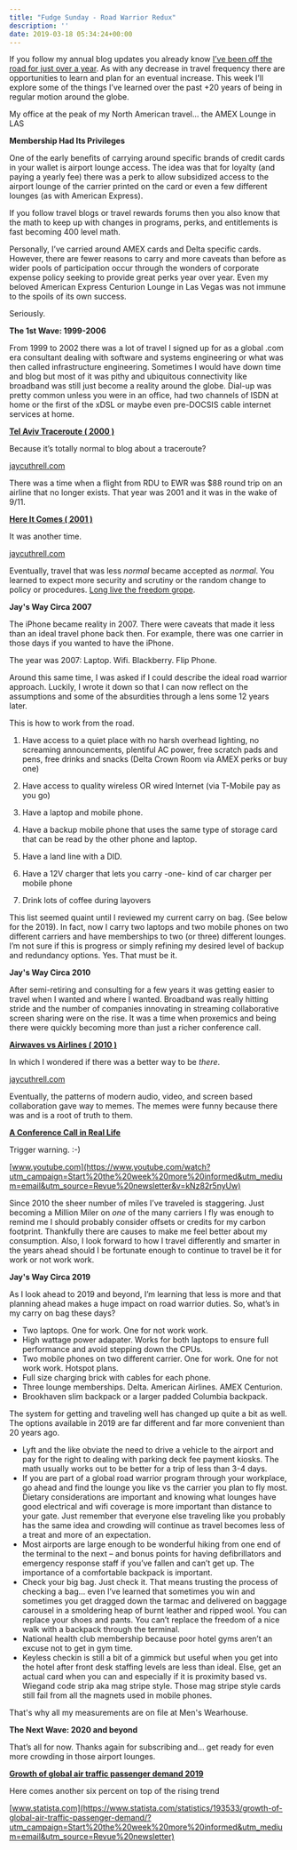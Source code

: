 ```yaml
---
title: "Fudge Sunday - Road Warrior Redux"
description: ''
date: 2019-03-18 05:34:24+00:00
---
```




If you follow my annual blog updates you already know [I’ve been off the road for just over a year](https://jaycuthrell.com/my-eighth-year-at-vce/?utm_campaign=Start%20the%20week%20more%20informed&utm_medium=email&utm_source=Revue%20newsletter). As with any decrease in travel frequency there are opportunities to learn and plan for an eventual increase. This week I’ll explore some of the things I’ve learned over the past +20 years of being in regular motion around the globe.

My office at the peak of my North American travel... the AMEX Lounge in LAS

 **Membership Had Its Privileges**

One of the early benefits of carrying around specific brands of credit cards in your wallet is airport lounge access. The idea was that for loyalty (and paying a yearly fee) there was a perk to allow subsidized access to the airport lounge of the carrier printed on the card or even a few different lounges (as with American Express).

If you follow travel blogs or travel rewards forums then you also know that the math to keep up with changes in programs, perks, and entitlements is fast becoming 400 level math.

Personally, I’ve carried around AMEX cards and Delta specific cards. However, there are fewer reasons to carry and more caveats than before as wider pools of participation occur through the wonders of corporate expense policy seeking to provide great perks year over year. Even my beloved American Express Centurion Lounge in Las Vegas was not immune to the spoils of its own success.

Seriously.

 **The 1st Wave: 1999-2006**

From 1999 to 2002 there was a lot of travel I signed up for as a global .com era consultant dealing with software and systems engineering or what was then called infrastructure engineering. Sometimes I would have down time and blog but most of it was pithy and ubiquitous connectivity like broadband was still just become a reality around the globe. Dial-up was pretty common unless you were in an office, had two channels of ISDN at home or the first of the xDSL or maybe even pre-DOCSIS cable internet services at home.

**[Tel Aviv Traceroute ( 2000 )](https://jaycuthrell.com/tel-aviv-traceroute/?utm_campaign=Start%20the%20week%20more%20informed&utm_medium=email&utm_source=Revue%20newsletter)**

Because it’s totally normal to blog about a traceroute?

[jaycuthrell.com](https://jaycuthrell.com/tel-aviv-traceroute/?utm_campaign=Start%20the%20week%20more%20informed&utm_medium=email&utm_source=Revue%20newsletter)

There was a time when a flight from RDU to EWR was $88 round trip on an airline that no longer exists. That year was 2001 and it was in the wake of 9/11.

**[Here It Comes ( 2001 )](https://jaycuthrell.com/here-it-comes/?utm_campaign=Start%20the%20week%20more%20informed&utm_medium=email&utm_source=Revue%20newsletter)**

It was another time.

[jaycuthrell.com](https://jaycuthrell.com/here-it-comes/?utm_campaign=Start%20the%20week%20more%20informed&utm_medium=email&utm_source=Revue%20newsletter)

Eventually, travel that was less *normal* became accepted as *normal*. You learned to expect more security and scrutiny or the random change to policy or procedures. [Long live the freedom grope](https://www.tsa.gov/news/releases/2013/07/19/tsa-launch-application-program-tsa-precheck?utm_campaign=Start%20the%20week%20more%20informed&utm_medium=email&utm_source=Revue%20newsletter).

 **Jay's Way Circa 2007**

The iPhone became reality in 2007. There were caveats that made it less than an ideal travel phone back then. For example, there was one carrier in those days if you wanted to have the iPhone.

The year was 2007: Laptop. Wifi. Blackberry. Flip Phone.

Around this same time, I was asked if I could describe the ideal road warrior approach. Luckily, I wrote it down so that I can now reflect on the assumptions and some of the absurdities through a lens some 12 years later.

This is how to work from the road.

1) Have access to a quiet place with no harsh overhead lighting, no screaming announcements, plentiful AC power, free scratch pads and pens, free drinks and snacks (Delta Crown Room via AMEX perks or buy one)

2) Have access to quality wireless OR wired Internet (via T-Mobile pay as you go)

3) Have a laptop and mobile phone.

4) Have a backup mobile phone that uses the same type of storage card that can be read by the other phone and laptop.

5) Have a land line with a DID.

6) Have a 12V charger that lets you carry -one- kind of car charger per mobile phone

7) Drink lots of coffee during layovers

This list seemed quaint until I reviewed my current carry on bag. (See below for the 2019). In fact, now I carry two laptops and two mobile phones on two different carriers and have memberships to two (or three) different lounges. I’m not sure if this is progress or simply refining my desired level of backup and redundancy options. Yes. That must be it.

 **Jay's Way Circa 2010**

After semi-retiring and consulting for a few years it was getting easier to travel when I wanted and where I wanted. Broadband was really hitting stride and the number of companies innovating in streaming collaborative screen sharing were on the rise. It was a time when proxemics and being there were quickly becoming more than just a richer conference call.

**[Airwaves vs Airlines ( 2010 )](https://jaycuthrell.com/airwaves-vs-airlines/?utm_campaign=Start%20the%20week%20more%20informed&utm_medium=email&utm_source=Revue%20newsletter)**

In which I wondered if there was a better way to be *there*.

[jaycuthrell.com](https://jaycuthrell.com/airwaves-vs-airlines/?utm_campaign=Start%20the%20week%20more%20informed&utm_medium=email&utm_source=Revue%20newsletter)

Eventually, the patterns of modern audio, video, and screen based collaboration gave way to memes. The memes were funny because there was and is a root of truth to them.

**[A Conference Call in Real Life](https://www.youtube.com/watch?utm_campaign=Start%20the%20week%20more%20informed&utm_medium=email&utm_source=Revue%20newsletter&v=kNz82r5nyUw)**

Trigger warning. :-)

[www.youtube.com](https://www.youtube.com/watch?utm_campaign=Start%20the%20week%20more%20informed&utm_medium=email&utm_source=Revue%20newsletter&v=kNz82r5nyUw)

Since 2010 the sheer number of miles I’ve traveled is staggering. Just becoming a Million Miler on *one* of the many carriers I fly was enough to remind me I should probably consider offsets or credits for my carbon footprint. Thankfully there are causes to make me feel better about my consumption. Also, I look forward to how I travel differently and smarter in the years ahead should I be fortunate enough to continue to travel be it for work or not work work.

 **Jay's Way Circa 2019**

As I look ahead to 2019 and beyond, I’m learning that less is more and that planning ahead makes a huge impact on road warrior duties. So, what’s in my carry on bag these days?

* Two laptops. One for work. One for not work work.
* High wattage power adapater. Works for both laptops to ensure full performance and avoid stepping down the CPUs.
* Two mobile phones on two different carrier. One for work. One for not work work. Hotspot plans.
* Full size charging brick with cables for each phone.
* Three lounge memberships. Delta. American Airlines. AMEX Centurion.
* Brookhaven slim backpack or a larger padded Columbia backpack.

The system for getting and traveling well has changed up quite a bit as well. The options available in 2019 are far different and far more convenient than 20 years ago.

* Lyft and the like obviate the need to drive a vehicle to the airport and pay for the right to dealing with parking deck fee payment kiosks. The math usually works out to be better for a trip of less than 3-4 days.
* If you are part of a global road warrior program through your workplace, go ahead and find the lounge you like vs the carrier you plan to fly most. Dietary considerations are important and knowing what lounges have good electrical and wifi coverage is more important than distance to your gate. Just remember that everyone else traveling like you probably has the same idea and crowding will continue as travel becomes less of a treat and more of an expectation.
* Most airports are large enough to be wonderful hiking from one end of the terminal to the next – and bonus points for having defibrillators and emergency response staff if you’ve fallen and can’t get up. The importance of a comfortable backpack is important.
* Check your big bag. Just check it. That means trusting the process of checking a bag… even I’ve learned that sometimes you win and sometimes you get dragged down the tarmac and delivered on baggage carousel in a smoldering heap of burnt leather and ripped wool. You can replace your shoes and pants. You can’t replace the freedom of a nice walk with a backpack through the terminal.
* National health club membership because poor hotel gyms aren’t an excuse not to get in gym time.
* Keyless checkin is still a bit of a gimmick but useful when you get into the hotel after front desk staffing levels are less than ideal. Else, get an actual card when you can and especially if it is proximity based vs. Wiegand code strip aka mag stripe style. Those mag stripe style cards still fail from all the magnets used in mobile phones.

That's why all my measurements are on file at Men's Wearhouse.

 **The Next Wave: 2020 and beyond**

That’s all for now. Thanks again for subscribing and… get ready for even more crowding in those airport lounges.

**[Growth of global air traffic passenger demand 2019](https://www.statista.com/statistics/193533/growth-of-global-air-traffic-passenger-demand/?utm_campaign=Start%20the%20week%20more%20informed&utm_medium=email&utm_source=Revue%20newsletter)**

Here comes another six percent on top of the rising trend

[www.statista.com](https://www.statista.com/statistics/193533/growth-of-global-air-traffic-passenger-demand/?utm_campaign=Start%20the%20week%20more%20informed&utm_medium=email&utm_source=Revue%20newsletter)









